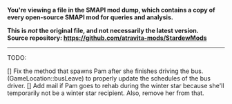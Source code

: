 **You're viewing a file in the SMAPI mod dump, which contains a copy of every open-source SMAPI mod
for queries and analysis.**

**This is _not_ the original file, and not necessarily the latest version.**  
**Source repository: https://github.com/atravita-mods/StardewMods**

----



TODO:

[] Fix the method that spawns Pam after she finishes driving the bus. (GameLocation::busLeave) to properly update the schedules of the bus driver.
[] Add mail if Pam goes to rehab during the winter star because she'll temporarily not be a winter star recipient. Also, remove her from that.